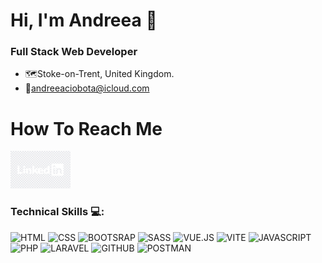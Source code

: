 <h1>Hi, I'm Andreea 👋</h1> 

### Full Stack Web Developer

- 🗺️Stoke-on-Trent, United Kingdom.
- 📧andreeaciobota@icloud.com


  
# How To Reach Me

<a herf = "https://www.linkedin.com/in/andreea-ciobota-318793297/">
<img src = "logo/Linkedin-logo-transparent-white.jpg"
 width = "auto" height = "60px"

  
</a>

### Technical Skills 💻:

![HTML](https://img.shields.io/badge/HTML_5-ff763f) 
![CSS](https://img.shields.io/badge/CSS-5183cc) 
![BOOTSRAP](https://img.shields.io/badge/BOOTSTRAP-bc9ae3) 
![SASS](https://img.shields.io/badge/SASS-FF007F) 
![VUE.JS](https://img.shields.io/badge/VUE.JS-9ae3ac) 
![VITE](https://img.shields.io/badge/VITE-fa8072) 
![JAVASCRIPT](https://img.shields.io/badge/JAVASCRIPT-yellow)
![PHP](https://img.shields.io/badge/PHP-FF007F) 
![LARAVEL](https://img.shields.io/badge/LARAVEL-red) 
![GITHUB](https://img.shields.io/badge/GITHUB-4A4A4A) 
![POSTMAN](https://img.shields.io/badge/POSTMAN-orange)
